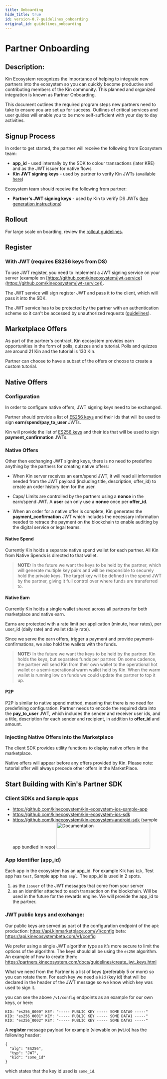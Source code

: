 ```yaml
---
title: Onboarding
hide_title: true
id: version-0.7-guidelines_onboarding
original_id: guidelines_onboarding
---
```


# Partner Onboarding

## Description:

Kin Ecosystem recognizes the importance of helping to integrate new partners into the ecosystem so you can quickly become productive and contributing members of the Kin community. This planned and organized integration is known as Partner Onboarding.

This document outlines the required program steps new partners need to take to ensure you are set up for success. Outlines of critical services and user guides will enable you to be more self-sufficient with your day to day activities.

## Signup Process

In order to get started, the partner will receive the following from Ecosystem team:

*   **app_id** - used internally by the SDK to colour transactions (later KRE) and as the JWT issuer for native flows
*   **Kin JWT signing keys** - used by partner to verify Kin JWTs (available [here](https://api.kinmarketplace.com/v1/config))

Ecosystem team should receive the following from partner:

*   **Partner's JWT signing keys** - used by Kin to verify DS JWTs ([key generation instructions](guidelines_create_jwt_keys.md))


## Rollout

For large scale on boarding, review the [rollout guidelines](guidelines_rollout.md).

## Register

### With JWT (requires ES256 keys from DS)

To use JWT register, you need to implement a JWT signing service on your server (example on [https://github.com/kinecosystem/jwt-service](https://github.com/kinecosystem/jwt-service)).

The JWT service will sign register JWT and pass it to the client, which will pass it into the SDK.

The JWT service has to be protected by the partner with an authentication scheme so it can't be accessed by unauthorized requests ([guidelines](guidelines_sybil.md)).

## Marketplace Offers

As part of the partner's contract, Kin ecosystem provides earn opportunities in the form of polls, quizzes and a tutorial. Polls and quizzes are around 21 Kin and the tutorial is 130 Kin.

Partner can choose to have a subset of the offers or choose to create a custom tutorial.


## Native Offers


### Configuration

In order to configure native offers, JWT signing keys need to be exchanged.

Partner should provide a list of [ES256 keys](guidelines_create_jwt_keys.md) and their ids that will be used to sign **earn/spend/pay_to_user** JWTs.

Kin will provide the list of [ES256 keys](https://api.kinmarketplace.com/v1/config) and their ids that will be used to sign **payment_confirmation** JWTs.


### Native Offers

Other then exchanging JWT signing keys, there is no need to predefine anything by the partners for creating native offers:

*   When Kin server receives an earn/spend JWT, it will read all information needed from the JWT payload (including title, description, offer_id) to create an order history item for the user.

*   Caps/ Limits are controlled by the partners using a **nonce** in the earn/spend JWT. A **user** can only use a **nonce** once per **offer_id**.

*   When an order for a native offer is complete, Kin generates the **payment_confirmation** JWT which includes the necessary information needed to retrace the payment on the blockchain to enable auditing by the digital service or legal teams.


#### Native Spend

Currently Kin holds a separate native spend wallet for each partner. All Kin from Native Spends is directed to that wallet.

> **NOTE:**
> In the future we want the keys to be held by the partner, which will generate multiple key pairs and will be responsible to securely hold the private keys. The target key will be defined in the spend JWT by the partner, giving it full control over where funds are transferred to.


#### Native Earn

Currently Kin holds a single wallet shared across all partners for both marketplace and native earn.

Earns are protected with a rate limit per application (minute, hour rates), per user_id (daily rate) and wallet (daily rate).

Since we serve the earn offers, trigger a payment and provide payment-confirmations, we also hold the wallets with the funds.

> **NOTE:**
> In the future we want the keys to be held by the partner. Kin holds the keys, but separates funds per partner. On some cadence, the partner will send Kin from their own wallet to the operational hot wallet or a semi-operational warm wallet held by Kin. When the warm wallet is running low on funds we could update the partner to top it up.

#### P2P

P2P is similar to native spend method, meaning that there is no need for predefining configuration. Partner needs to encode the required data into the **pay_to_user** JWT, which includes the sender and receiver user ids, and a title, description for each sender and recipient, in addition to **offer_id** and amount.


### Injecting Native Offers into the Marketplace

The client SDK provides utility functions to display native offers in the marketplace.

Native offers will appear before any offers provided by Kin. Please note: tutorial offer will always precede other offers in the MarketPlace.

## Start Building with Kin's Partner SDK

### Client SDKs and Sample apps
* https://github.com/kinecosystem/kin-ecosystem-ios-sample-app
* https://github.com/kinecosystem/kin-ecosystem-ios-sdk
* https://github.com/kinecosystem/kin-ecosystem-android-sdk (sample app bundled in repo)
<a href="https://partners.kinecosystem.com/docs/api/api.html"><img src="https://partners.kinecosystem.com/img/documentation-button2x.png" width=300 height=84 alt="Documentation"/></a>

### App Identifier (app_id)
Each app in the ecosystem has an app_id. For example Kik has `kik`, Test app has `test`, Sample app has `smpl`. The app_id is used in 2 spots.
1. as the `issuer` of the JWT messages that come from your server
1. as an identifier attached to each transaction on the blockchain. Will be used in the future for the rewards engine.
We will provide the app_id to the partner.

### JWT public keys and exchange:
Our public keys are served as part of the configuration endpoint of the api:
production:
https://api.kinmarketplace.com/v1/config
beta:
https://api.kinecosystembeta.com/v1/config

We prefer using a single JWT algorithm type as it’s more secure to limit the options of the algorithm.
The keys should all be using the `es256` algorithm. An example of how to create them:
https://partners.kinecosystem.com/docs/guidelines/create_jwt_keys.html

What we need from the Partner is a list of keys (preferably 5 or more) so you can rotate them. For each key we need a `kid` (key id) that will be declared in the header of the JWT message so we know which key was used to sign it.

you can see the above `/v1/config` endpoints as an example for our own keys, or here:
```
KID: "es256_0000" KEY: "----- PUBLIC KEY ----- SOME DATA0 -----"
KID: "es256_0001" KEY: "----- PUBLIC KEY ----- SOME DATA1 -----"
KID: "es256_0002" KEY: "----- PUBLIC KEY ----- SOME DATA2 -----"
```

A **register** message payload for example (viewable on jwt.io) has the following header:
```
{
  "alg": "ES256",
  "typ": "JWT",
  "kid": "some_id"
}
```

which states that the key id used is `some_id`.
